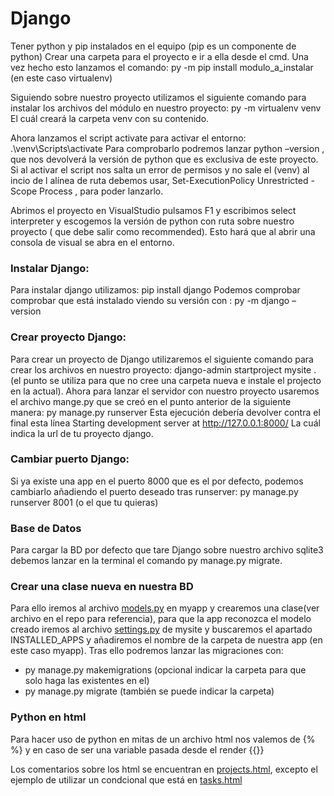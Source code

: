# Django

Tener python y pip instalados en el equipo (pip es un componente de python)
Crear una carpeta para el proyecto e ir a ella desde el cmd. Una vez hecho esto lanzamos el comando:
py -m pip install modulo_a_instalar (en este caso virtualenv)

Siguiendo sobre nuestro proyecto utilizamos el siguiente comando para instalar los archivos del módulo en nuestro proyecto:
py -m virtualenv venv
		El cuál creará la carpeta venv con su contenido.

Ahora lanzamos el script activate para activar el entorno:
.\venv\Scripts\activate
Para comprobarlo podremos lanzar python –version , que nos devolverá la versión de python que es exclusiva de este proyecto.
Si al activar el script nos salta un error de permisos y no sale el (venv) al incio de l alínea de ruta debemos usar, Set-ExecutionPolicy Unrestricted -Scope Process , para poder lanzarlo.

Abrimos el proyecto en VisualStudio pulsamos F1 y escribimos select interpreter y escogemos la versión de python con ruta sobre nuestro proyecto ( que debe salir como recommended). Esto hará que al abrir una consola de visual se abra en el entorno.

### Instalar Django:

Para instalar django utilizamos:
pip install django
Podemos comprobar comprobar que está instalado viendo su versión con :
py -m django –version

### Crear proyecto Django:
Para crear un proyecto de Django utilizaremos el siguiente comando para crear los archivos en nuestro proyecto:
django-admin startproject mysite . (el punto se utiliza para que no cree una carpeta nueva e instale el projecto en la actual).
Ahora para lanzar el servidor con nuestro proyecto usaremos el archivo mange.py que se creó en el punto anterior de la siguiente manera:
py manage.py runserver
		Esta ejecución debería devolver contra el final esta línea 
Starting development server at http://127.0.0.1:8000/ 
La cuál indica la url de tu proyecto django.

### Cambiar puerto Django:
Si ya existe una app en el puerto 8000 que es el por defecto, podemos cambiarlo añadiendo el puerto deseado tras runserver:
py manage.py runserver 8001 (o el que tu quieras)


### Base de Datos

Para cargar la BD por defecto que tare Django sobre nuestro archivo sqlite3 debemos lanzar en la terminal el comando
py manage.py migrate.

### Crear una clase nueva en nuestra BD
Para ello iremos al archivo <a href="https://github.com/DavidCounagoGonzalez/AprendiendoPython/blob/main/djangoProject/myapp/models.py">models.py</a> en myapp y crearemos una clase(ver archivo en el repo para referencia), para que la 
app reconozca el modelo creado iremos al archivo <a href="https://github.com/DavidCounagoGonzalez/AprendiendoPython/blob/main/djangoProject/mysite/settings.py">settings.py</a> de mysite y buscaremos el apartado INSTALLED_APPS y añadiremos el nombre de la carpeta de nuestra app (en este caso myapp). Tras ello podremos lanzar las migraciones con:
- py manage.py makemigrations (opcional indicar la carpeta para que solo haga las existentes en el)
- py manage.py migrate (también se puede indicar la carpeta)

### Python en html

Para hacer uso de python en mitas de un archivo html nos valemos de {% %} y en caso de ser una variable pasada desde el render {{}}

Los comentarios sobre los html se encuentran en <a href="https://github.com/DavidCounagoGonzalez/AprendiendoPython/blob/main/djangoProject/myapp/templates/projects/projects.html">projects.html</a>, excepto el ejemplo de utilizar un condcional que está en <a href="https://github.com/DavidCounagoGonzalez/AprendiendoPython/blob/main/djangoProject/myapp/templates/tasks/tasks.html">tasks.html</a>
